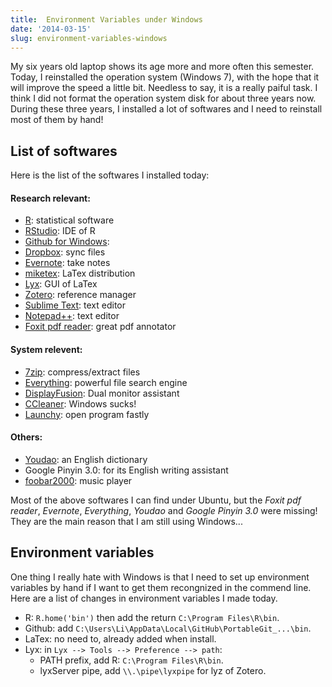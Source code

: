 ```yaml
---
title:  Environment Variables under Windows
date: '2014-03-15'
slug: environment-variables-windows
---
```


My six years old laptop shows its age more and more often this semester. Today, I reinstalled the operation system (Windows 7), with the hope that it will improve the speed a little bit. Needless to say, it is a really paiful task. I think I did not format the operation system disk for about three years now. During these three years, I installed a lot of softwares and I need to reinstall most of them by hand!

## List of softwares
Here is the list of the softwares I installed today:

#### Research relevant:
- [R](http://www.r-project.org/): statistical software
- [RStudio](http://www.rstudio.com/): IDE of R
- [Github for Windows](http://windows.github.com/): 
- [Dropbox](https://www.dropbox.com/): sync files
- [Evernote](http://evernote.com/): take notes
- [miketex](http://miktex.org/): LaTex distribution
- [Lyx](http://www.lyx.org/): GUI of LaTex
- [Zotero](https://www.zotero.org/): reference manager
- [Sublime Text](http://www.sublimetext.com/): text editor
- [Notepad++](http://notepad-plus-plus.org/): text editor
- [Foxit pdf reader](http://www.foxitsoftware.com/Secure_PDF_Reader/): great pdf annotator

#### System relevent:
- [7zip](http://www.7-zip.org/download.html): compress/extract files
- [Everything](http://www.voidtools.com/): powerful file search engine
- [DisplayFusion](https://www.displayfusion.com/): Dual monitor assistant
- [CCleaner](http://www.piriform.com/CCLEANER): Windows sucks!
- [Launchy](http://www.launchy.net/): open program fastly

#### Others:
- [Youdao](http://cidian.youdao.com/index.html): an English dictionary
- Google Pinyin 3.0: for its English writing assistant
- [foobar2000](http://www.foobar2000.org/): music player

Most of the above softwares I can find under Ubuntu, but the *Foxit pdf reader*, *Evernote*, *Everything*, *Youdao* and *Google Pinyin 3.0* were missing! They are the main reason that I am still using Windows...

## Environment variables
One thing I really hate with Windows is that I need to set up environment variables by hand if I want to get them recongnized in the commend line. Here are a list of changes in environment variables I made today.

- R: `R.home('bin')` then add the return `C:\Program Files\R\bin`.
- Github: add `C:\Users\Li\AppData\Local\GitHub\PortableGit_...\bin`.
- LaTex: no need to, already added when install.
- Lyx: in `Lyx --> Tools --> Preference --> path`:
     - PATH prefix, add R: `C:\Program Files\R\bin`.
     - lyxServer pipe, add `\\.\pipe\lyxpipe` for lyz of Zotero.

